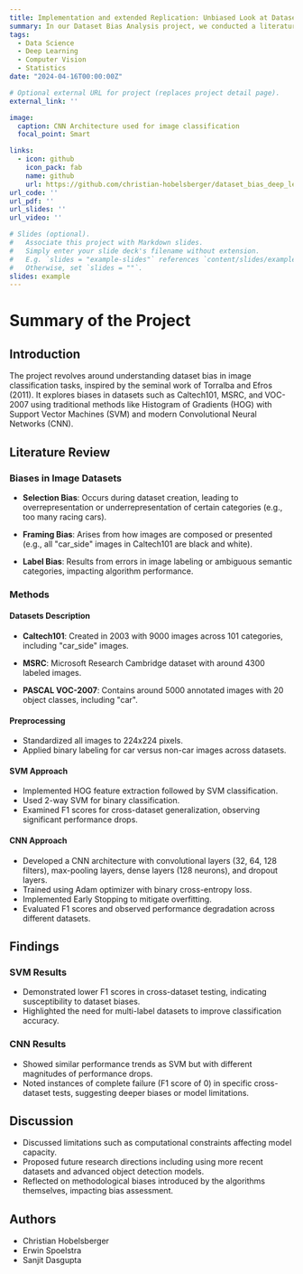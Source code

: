 ```yaml
---
title: Implementation and extended Replication: Unbiased Look at Dataset Bias
summary: In our Dataset Bias Analysis project, we conducted a literature review and empirical study on dataset biases in image classification. Building on the work of Torralba and Efros in 2011, we reproduced their Histogram of Gradients (HOG) and Support Vector Machines (SVM) results and compared them with modern Convolutional Neural Networks (CNNs) using the caltech101, MSRC, and PASCAL VOC-2007 datasets. Our study focused on identifying selection, framing, and labeling biases, and we found that both SVM and CNN models showed significant performance drops when trained and tested on different datasets, highlighting the persistent problem of dataset bias affecting model generalization.
tags:
  - Data Science
  - Deep Learning
  - Computer Vision
  - Statistics
date: "2024-04-16T00:00:00Z"

# Optional external URL for project (replaces project detail page).
external_link: ''

image:
  caption: CNN Architecture used for image classification
  focal_point: Smart

links:
  - icon: github
    icon_pack: fab
    name: github
    url: https://github.com/christian-hobelsberger/dataset_bias_deep_learning_project
url_code: ''
url_pdf: ''
url_slides: ''
url_video: ''

# Slides (optional).
#   Associate this project with Markdown slides.
#   Simply enter your slide deck's filename without extension.
#   E.g. `slides = "example-slides"` references `content/slides/example-slides.md`.
#   Otherwise, set `slides = ""`.
slides: example
---
```

# Summary of the Project

## Introduction

The project revolves around understanding dataset bias in image classification tasks, inspired by the seminal work of Torralba and Efros (2011). It explores biases in datasets such as Caltech101, MSRC, and VOC-2007 using traditional methods like Histogram of Gradients (HOG) with Support Vector Machines (SVM) and modern Convolutional Neural Networks (CNN).

## Literature Review

### Biases in Image Datasets

- **Selection Bias**: Occurs during dataset creation, leading to overrepresentation or underrepresentation of certain categories (e.g., too many racing cars).
  
- **Framing Bias**: Arises from how images are composed or presented (e.g., all "car_side" images in Caltech101 are black and white).
  
- **Label Bias**: Results from errors in image labeling or ambiguous semantic categories, impacting algorithm performance.

### Methods

#### Datasets Description

- **Caltech101**: Created in 2003 with 9000 images across 101 categories, including "car_side" images.
  
- **MSRC**: Microsoft Research Cambridge dataset with around 4300 labeled images.
  
- **PASCAL VOC-2007**: Contains around 5000 annotated images with 20 object classes, including "car".

#### Preprocessing

- Standardized all images to 224x224 pixels.
- Applied binary labeling for car versus non-car images across datasets.

#### SVM Approach

- Implemented HOG feature extraction followed by SVM classification.
- Used 2-way SVM for binary classification.
- Examined F1 scores for cross-dataset generalization, observing significant performance drops.

#### CNN Approach

- Developed a CNN architecture with convolutional layers (32, 64, 128 filters), max-pooling layers, dense layers (128 neurons), and dropout layers.
- Trained using Adam optimizer with binary cross-entropy loss.
- Implemented Early Stopping to mitigate overfitting.
- Evaluated F1 scores and observed performance degradation across different datasets.

## Findings

### SVM Results

- Demonstrated lower F1 scores in cross-dataset testing, indicating susceptibility to dataset biases.
- Highlighted the need for multi-label datasets to improve classification accuracy.

### CNN Results

- Showed similar performance trends as SVM but with different magnitudes of performance drops.
- Noted instances of complete failure (F1 score of 0) in specific cross-dataset tests, suggesting deeper biases or model limitations.

## Discussion

- Discussed limitations such as computational constraints affecting model capacity.
- Proposed future research directions including using more recent datasets and advanced object detection models.
- Reflected on methodological biases introduced by the algorithms themselves, impacting bias assessment.

## Authors

- Christian Hobelsberger
- Erwin Spoelstra
- Sanjit Dasgupta

